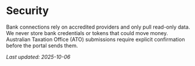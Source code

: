 # Security

Bank connections rely on accredited providers and only pull read-only data.
We never store bank credentials or tokens that could move money.
Australian Taxation Office (ATO) submissions require explicit confirmation before the portal sends them.

_Last updated: 2025-10-06_
